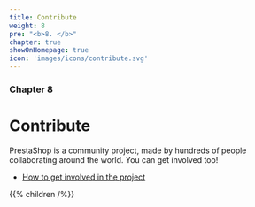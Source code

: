 ```yaml
---
title: Contribute
weight: 8
pre: "<b>8. </b>"
chapter: true
showOnHomepage: true
icon: 'images/icons/contribute.svg'
---
```


### Chapter 8

# Contribute

PrestaShop is a community project, made by hundreds of people collaborating around the world. You can get involved too!

- [How to get involved in the project](https://www.prestashop-project.org/get-involved/)

{{% children /%}}
